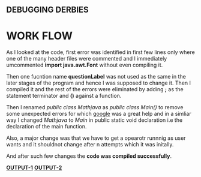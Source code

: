 
## DEBUGGING DERBIES
# WORK FLOW

As I looked at the code, first error was identified in first few lines only where one of the many header files were commented and I immediately umcommented **import java.awt.Font** without even compiling it.

Then one fucntion name **questionLabel** was not used as the same in the later stages of the program and hence I was supposed to change it. 
Then I compiled it and the rest of the errors were eliminated by adding **;** as the statement terminator and **()** against a function.

Then I renamed *public class Mathjava* as *public class Main()* to remove some unexpected errors for which [google](https://www.google.com/) was a great help and in a simliar way I changed *Mathjava* to *Main* in public static void declaration i.e the declaration of the main function.

Also, a major change was that we have to get  a opearotr runnnig as user wants and it shouldnot change after n attempts which it was initally.

And after such few changes the **code was compiled successfully**.

[**OUTPUT-1**](https://github.com/AnIkeT126/cognizance-tasks/blob/main/task-2/OUTPUT-1.png)
[**OUTPUT-2**](https://github.com/AnIkeT126/cognizance-tasks/blob/main/task-2/OUTPUT-2.png)
